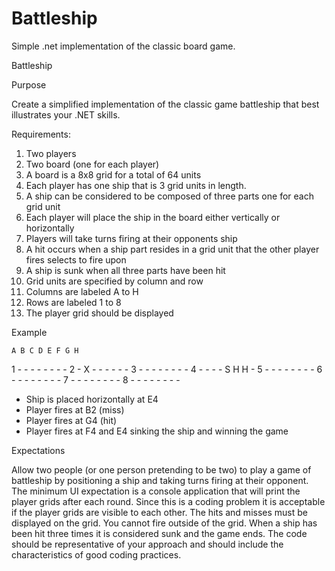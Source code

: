 # Battleship
Simple .net implementation of the classic board game.

Battleship

Purpose

Create a simplified implementation of the classic game battleship that best illustrates your .NET skills.

Requirements:

1. Two players
2. Two board (one for each player)
3. A board is a 8x8 grid for a total of 64 units
4. Each player has one ship that is 3 grid units in length. 
5. A ship can be considered to be composed of three parts one for each grid unit
6. Each player will place the ship in the board either vertically or horizontally 
7. Players will take turns firing at their opponents ship
8. A hit occurs when a ship part resides in a grid unit that the other player fires selects to fire upon
9. A ship is sunk when all three parts have been hit
10. Grid units are specified by column and row
11. Columns are labeled A to H
12. Rows are labeled 1 to 8
13. The player grid should be displayed 

Example

    A B C D E F G H
1   - - - - - - - -
2   - X - - - - - -
3   - - - - - - - -
4   - - - - S H H -
5   - - - - - - - -
6   - - - - - - - -
7   - - - - - - - -
8   - - - - - - - -

- Ship is placed horizontally at E4
- Player fires at B2 (miss)
- Player fires at G4 (hit)
- Player fires at F4 and E4 sinking the ship and winning the game

Expectations

Allow two people (or one person pretending to be two) to play a game of battleship by positioning a ship and taking turns firing at their opponent. The minimum UI expectation is a console application that will print the player grids after each round. Since this is a coding problem it is acceptable if the player grids are visible to each other. The hits and misses must be displayed on the grid. You cannot fire outside of the grid. When a ship has been hit three times it is considered sunk and the game ends.  The code should be representative of your approach and should include the characteristics of good coding practices.
